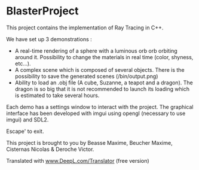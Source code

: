 # BlasterProject

This project contains the implementation of Ray Tracing in C++.

We have set up 3 demonstrations :

- A real-time rendering of a sphere with a luminous orb orb orbiting around it. Possibility to change the materials in real time (color, shyness, etc...).
- A complex scene which is composed of several objects. There is the possibility to save the generated scenes (/bin/output.png)
- Ability to load an .obj file (A cube, Suzanne, a teapot and a dragon). The dragon is so big that it is not recommended to launch its loading which is estimated to take several hours.

Each demo has a settings window to interact with the project.
The graphical interface has been developed with imgui using opengl (necessary to use imgui) and SDL2.

Escape' to exit.

This project is brought to you by Beasse Maxime, Beucher Maxime, Cisternas Nicolas & Deroche Victor.

Translated with www.DeepL.com/Translator (free version)

